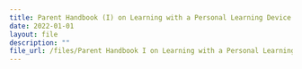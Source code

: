 ```yaml
---
title: Parent Handbook (I) on Learning with a Personal Learning Device
date: 2022-01-01
layout: file
description: ""
file_url: /files/Parent Handbook I on Learning with a Personal Learning Device.pdf
---
```

